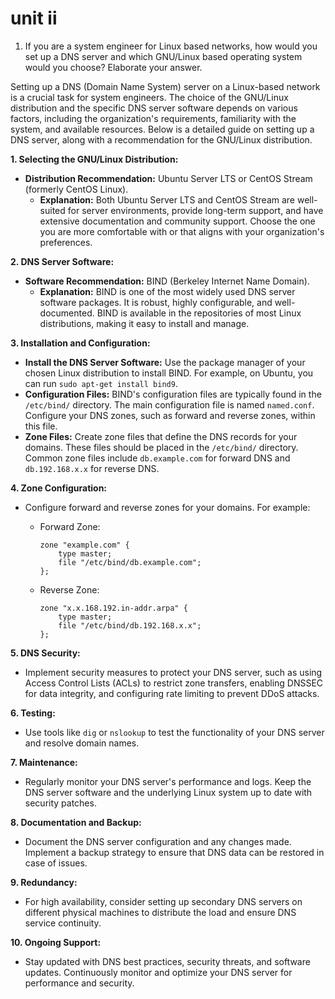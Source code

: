 # unit ii

1. If you are a system engineer for Linux based networks, how would you set up a DNS server and which GNU/Linux based operating system would you choose? Elaborate your answer.

Setting up a DNS (Domain Name System) server on a Linux-based network is a crucial task for system engineers. The choice of the GNU/Linux distribution and the specific DNS server software depends on various factors, including the organization's requirements, familiarity with the system, and available resources. Below is a detailed guide on setting up a DNS server, along with a recommendation for the GNU/Linux distribution.

**1. Selecting the GNU/Linux Distribution:**

* **Distribution Recommendation:** Ubuntu Server LTS or CentOS Stream (formerly CentOS Linux).
  * **Explanation:** Both Ubuntu Server LTS and CentOS Stream are well-suited for server environments, provide long-term support, and have extensive documentation and community support. Choose the one you are more comfortable with or that aligns with your organization's preferences.

**2. DNS Server Software:**

* **Software Recommendation:** BIND (Berkeley Internet Name Domain).
  * **Explanation:** BIND is one of the most widely used DNS server software packages. It is robust, highly configurable, and well-documented. BIND is available in the repositories of most Linux distributions, making it easy to install and manage.

**3. Installation and Configuration:**

* **Install the DNS Server Software:** Use the package manager of your chosen Linux distribution to install BIND. For example, on Ubuntu, you can run `sudo apt-get install bind9`.
* **Configuration Files:** BIND's configuration files are typically found in the `/etc/bind/` directory. The main configuration file is named `named.conf`. Configure your DNS zones, such as forward and reverse zones, within this file.
* **Zone Files:** Create zone files that define the DNS records for your domains. These files should be placed in the `/etc/bind/` directory. Common zone files include `db.example.com` for forward DNS and `db.192.168.x.x` for reverse DNS.

**4. Zone Configuration:**

* Configure forward and reverse zones for your domains. For example:
  *   Forward Zone:

      ```
      zone "example.com" {
          type master;
          file "/etc/bind/db.example.com";
      };
      ```
  *   Reverse Zone:

      ```
      zone "x.x.168.192.in-addr.arpa" {
          type master;
          file "/etc/bind/db.192.168.x.x";
      };
      ```

**5. DNS Security:**

* Implement security measures to protect your DNS server, such as using Access Control Lists (ACLs) to restrict zone transfers, enabling DNSSEC for data integrity, and configuring rate limiting to prevent DDoS attacks.

**6. Testing:**

* Use tools like `dig` or `nslookup` to test the functionality of your DNS server and resolve domain names.

**7. Maintenance:**

* Regularly monitor your DNS server's performance and logs. Keep the DNS server software and the underlying Linux system up to date with security patches.

**8. Documentation and Backup:**

* Document the DNS server configuration and any changes made. Implement a backup strategy to ensure that DNS data can be restored in case of issues.

**9. Redundancy:**

* For high availability, consider setting up secondary DNS servers on different physical machines to distribute the load and ensure DNS service continuity.

**10. Ongoing Support:**

* Stay updated with DNS best practices, security threats, and software updates. Continuously monitor and optimize your DNS server for performance and security.
